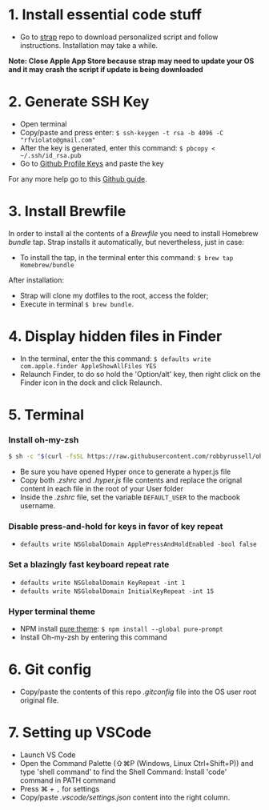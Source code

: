 # 1. Install essential code stuff
* Go to [strap](https://github.com/mikemcquaid/strap) repo to download personalized script and follow instructions. Installation may take a while.

**Note: Close Apple App Store because strap may need to update your OS and it may crash the script if update is being downloaded**

# 2. Generate SSH Key
* Open terminal
* Copy/paste and press enter: `$ ssh-keygen -t rsa -b 4096 -C "rfviolato@gmail.com"`
* After the key is generated, enter this command: `$ pbcopy < ~/.ssh/id_rsa.pub`
* Go to [Github Profile Keys](https://github.com/settings/keys) and paste the key

For any more help go to this [Github guide](https://help.github.com/articles/connecting-to-github-with-ssh/).

# 3. Install Brewfile
In order to install al the contents of a _Brewfile_ you need to install Homebrew _bundle_ tap. Strap installs it automatically, but nevertheless, just in case:
* To install the tap, in the terminal enter this command: `$ brew tap Homebrew/bundle`

After installation:
* Strap will clone my dotfiles to the root, access the folder;
* Execute in terminal `$ brew bundle`.

# 4. Display hidden files in Finder
* In the terminal, enter the this command: `$ defaults write com.apple.finder AppleShowAllFiles YES`
* Relaunch Finder, to do so hold the 'Option/alt' key, then right click on the Finder icon in the dock and click Relaunch.

# 5. Terminal
### Install oh-my-zsh

```bash
$ sh -c "$(curl -fsSL https://raw.githubusercontent.com/robbyrussell/oh-my-zsh/master/tools/install.sh)"
```

* Be sure you have opened Hyper once to generate a hyper.js file
* Copy both _.zshrc_ and _.hyper.js_ file contents and replace the orignal content in each file in the root of your User folder
* Inside the _.zshrc_ file, set the variable `DEFAULT_USER` to the macbook username.

### Disable press-and-hold for keys in favor of key repeat
* `defaults write NSGlobalDomain ApplePressAndHoldEnabled -bool false`

### Set a blazingly fast keyboard repeat rate
* `defaults write NSGlobalDomain KeyRepeat -int 1`
* `defaults write NSGlobalDomain InitialKeyRepeat -int 15`

### Hyper terminal theme
* NPM install [pure theme](https://github.com/sindresorhus/pure): `$ npm install --global pure-prompt`
* Install Oh-my-zsh by entering this command

# 6. Git config
* Copy/paste the contents of this repo _.gitconfig_ file into the OS user root original file.

# 7. Setting up VSCode
* Launch VS Code
* Open the Command Palette (⇧⌘P (Windows, Linux Ctrl+Shift+P)) and type 'shell command' to find the Shell Command: Install 'code' command in PATH command
* Press ⌘ + `,` for settings
* Copy/paste _.vscode/settings.json_ content into the right column.
